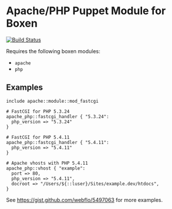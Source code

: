 # Apache/PHP Puppet Module for Boxen

[![Build Status](https://travis-ci.org/webflo/puppet-apache_php.png)](https://travis-ci.org/puppet/puppet-apache_php)

Requires the following boxen modules:

* `apache`
* `php`

## Examples

```puppet
include apache::module::mod_fastcgi

# FastCGI for PHP 5.3.24
apache_php::fastcgi_handler { "5.3.24":
  php_version => "5.3.24"
}

# FastCGI for PHP 5.4.11
apache_php::fastcgi_handler { "5.4.11":
  php_version => "5.4.11"
}

# Apache vhosts with PHP 5.4.11
apache_php::vhost { "example":
  port => 80,
  php_version => "5.4.11",
  docroot => "/Users/${::luser}/Sites/example.dev/htdocs",
}

```

See https://gist.github.com/webflo/5497063 for more examples.
